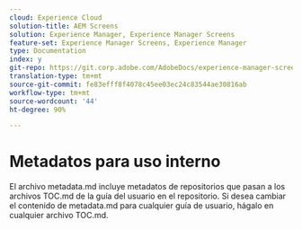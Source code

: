 ```yaml
---
cloud: Experience Cloud
solution-title: AEM Screens
solution: Experience Manager, Experience Manager Screens
feature-set: Experience Manager Screens, Experience Manager
type: Documentation
index: y
git-repo: https://git.corp.adobe.com/AdobeDocs/experience-manager-screens.es-ES
translation-type: tm+mt
source-git-commit: fe83efff8f4078c45ee03ec24c83544ae30816ab
workflow-type: tm+mt
source-wordcount: '44'
ht-degree: 90%

---
```



# Metadatos para uso interno

El archivo metadata.md incluye metadatos de repositorios que pasan a los archivos TOC.md de la guía del usuario en el repositorio. Si desea cambiar el contenido de metadata.md para cualquier guía de usuario, hágalo en cualquier archivo TOC.md.
